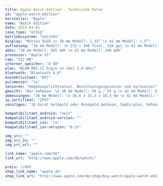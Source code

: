 ```yaml
---
title: Apple Watch Edition - Technische Daten
id: "apple-watch-edition"
hersteller: "Apple"
name: "Watch Edition"
date: 2015-04-01
case_type: "eckig"
betriebssystem: "watchOS"
display: "Retina OLED \n 38 mm Modell: 1,32” \n 42 mm Modell: 1,5”"
aufloesung: "38 mm Modell: \n 272 × 340 Pixel, 326 ppi \n 42 mm Modell: \n 312 × 390 Pixel, 326 ppi"
akku: "38 mm Modell: 205 mAh \n 42 mm Modell: 246 mAh"
prozessor: "Apple S1"
ram: "512 MB"
interner_speicher: "8 GB"
wlan: "WLAN 802.11 b/g/n \n (bei 2,4 GHz)"
bluetooth: "Bluetooth 4.0"
konnektivitaet: "NFC"
pulsmesser: "Ja"
sensoren: "Umgebungslichtsensor, Beschleunigungssensor und Gyrosensor"
gewicht: "Nur Gehäuse: \n 38 mm Modell: 54 g / 55 g \n 42 mm Modell: 67 g / 69 g"
abmessungen: "38 mm Modell: \n 38,6 x 33,3 x 10,5 mm \n 42 mm Modell: \n 42,0 x 35,9 x 10,5 mm"
ip_zertifikat: "IPX7"
sonstiges: "18 Karat Gelbgold oder Roségold Gehäuse, Saphirglas, Gehäuseboden aus Keramik, Retina Display mit Force Touch, verschiedene Armbänder, Digital Crown, Lautsprecher und Mikrofon, 2 Gehäuse-Farben"

kompatibilitaet_android: "nein"
kompatibilitaet_android-version: ""
kompatibilitaet_ios: "ja"
kompatibilitaet_ios-version: "8.2+"

img_src: ""
img_src_2x: ""
img_src_url: ""

link_name: "apple.com/de"
link_url: "http://www.apple.com/de/watch/"

preis: 11000
shop_link_name: "apple.de"
shop_link_url: "http://www.apple.com/de/shop/buy-watch/apple-watch-edition"
---
```

